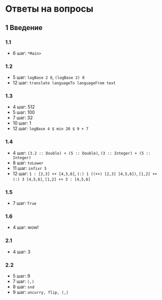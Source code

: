# Ответы на вопросы

## 1 Введение

### 1.1
- 6 шаг: `*Main>`

### 1.2
- 5 шаг: `logBase 2 8`, `(logBase 2) 8`
- 12 шаг: `translate languageTo languageFrom text`

### 1.3
- 4 шаг: 512
- 5 шаг: 100
- 7 шаг: 32
- 10 шаг: 1
- 12 шаг: `logBase 4 $ min 20 $ 9 + 7`

### 1.4
- 4 шаг: `(3.2 :: Double) + (5 :: Double)`, `(3 :: Integer) + (5 :: Integer)`
- 8 шаг: `toLower`
- 11 шаг: `infixr 5`
- 12 шаг: `1 : [2,3] ++ [4,5,6]`, `(:) 1 ((++) [2,3] [4,5,6])`, `[1,2] ++ (:) 3 [4,5,6]`, `[1,2] ++ 3 : [4,5,6]`

### 1.5
- 7 шаг: `True`

### 1.6
- 4 шаг: wow!

### 2.1
- 4 шаг: 3

### 2.2
- 5 шаг: 9
- 7 шаг: `(,)`
- 8 шаг: `snd`
- 9 шаг: `uncurry, flip, (,)`
